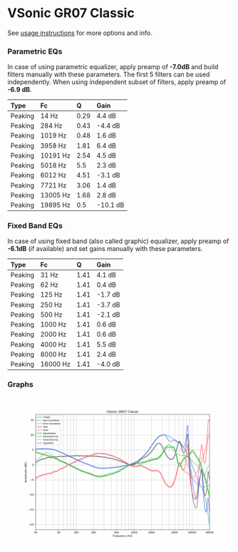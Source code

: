 # VSonic GR07 Classic
See [usage instructions](https://github.com/jaakkopasanen/AutoEq#usage) for more options and info.

### Parametric EQs
In case of using parametric equalizer, apply preamp of **-7.0dB** and build filters manually
with these parameters. The first 5 filters can be used independently.
When using independent subset of filters, apply preamp of **-6.9 dB**.

| Type    | Fc       |    Q | Gain     |
|:--------|:---------|:-----|:---------|
| Peaking | 14 Hz    | 0.29 | 4.4 dB   |
| Peaking | 284 Hz   | 0.43 | -4.4 dB  |
| Peaking | 1019 Hz  | 0.48 | 1.6 dB   |
| Peaking | 3958 Hz  | 1.81 | 6.4 dB   |
| Peaking | 10191 Hz | 2.54 | 4.5 dB   |
| Peaking | 5018 Hz  | 5.5  | 2.3 dB   |
| Peaking | 6012 Hz  | 4.51 | -3.1 dB  |
| Peaking | 7721 Hz  | 3.06 | 1.4 dB   |
| Peaking | 13005 Hz | 1.68 | 2.8 dB   |
| Peaking | 19895 Hz | 0.5  | -10.1 dB |

### Fixed Band EQs
In case of using fixed band (also called graphic) equalizer, apply preamp of **-6.1dB**
(if available) and set gains manually with these parameters.

| Type    | Fc       |    Q | Gain    |
|:--------|:---------|:-----|:--------|
| Peaking | 31 Hz    | 1.41 | 4.1 dB  |
| Peaking | 62 Hz    | 1.41 | 0.4 dB  |
| Peaking | 125 Hz   | 1.41 | -1.7 dB |
| Peaking | 250 Hz   | 1.41 | -3.7 dB |
| Peaking | 500 Hz   | 1.41 | -2.1 dB |
| Peaking | 1000 Hz  | 1.41 | 0.6 dB  |
| Peaking | 2000 Hz  | 1.41 | 0.6 dB  |
| Peaking | 4000 Hz  | 1.41 | 5.5 dB  |
| Peaking | 8000 Hz  | 1.41 | 2.4 dB  |
| Peaking | 16000 Hz | 1.41 | -4.0 dB |

### Graphs
![](./VSonic%20GR07%20Classic.png)
